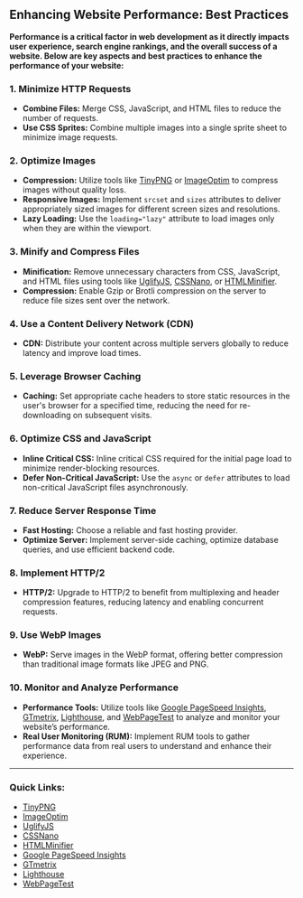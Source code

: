 ## Enhancing Website Performance: Best Practices

**Performance is a critical factor in web development as it directly impacts user experience, search engine rankings, and the overall success of a website. Below are key aspects and best practices to enhance the performance of your website:**

### 1. Minimize HTTP Requests
- **Combine Files:** Merge CSS, JavaScript, and HTML files to reduce the number of requests.
- **Use CSS Sprites:** Combine multiple images into a single sprite sheet to minimize image requests.

### 2. Optimize Images
- **Compression:** Utilize tools like [TinyPNG](https://tinypng.com) or [ImageOptim](https://imageoptim.com) to compress images without quality loss.
- **Responsive Images:** Implement `srcset` and `sizes` attributes to deliver appropriately sized images for different screen sizes and resolutions.
- **Lazy Loading:** Use the `loading="lazy"` attribute to load images only when they are within the viewport.

### 3. Minify and Compress Files
- **Minification:** Remove unnecessary characters from CSS, JavaScript, and HTML files using tools like [UglifyJS](https://github.com/mishoo/UglifyJS), [CSSNano](https://cssnano.co), or [HTMLMinifier](https://github.com/kangax/html-minifier).
- **Compression:** Enable Gzip or Brotli compression on the server to reduce file sizes sent over the network.

### 4. Use a Content Delivery Network (CDN)
- **CDN:** Distribute your content across multiple servers globally to reduce latency and improve load times.

### 5. Leverage Browser Caching
- **Caching:** Set appropriate cache headers to store static resources in the user's browser for a specified time, reducing the need for re-downloading on subsequent visits.

### 6. Optimize CSS and JavaScript
- **Inline Critical CSS:** Inline critical CSS required for the initial page load to minimize render-blocking resources.
- **Defer Non-Critical JavaScript:** Use the `async` or `defer` attributes to load non-critical JavaScript files asynchronously.

### 7. Reduce Server Response Time
- **Fast Hosting:** Choose a reliable and fast hosting provider.
- **Optimize Server:** Implement server-side caching, optimize database queries, and use efficient backend code.

### 8. Implement HTTP/2
- **HTTP/2:** Upgrade to HTTP/2 to benefit from multiplexing and header compression features, reducing latency and enabling concurrent requests.

### 9. Use WebP Images
- **WebP:** Serve images in the WebP format, offering better compression than traditional image formats like JPEG and PNG.

### 10. Monitor and Analyze Performance
- **Performance Tools:** Utilize tools like [Google PageSpeed Insights](https://developers.google.com/speed/pagespeed/insights/), [GTmetrix](https://gtmetrix.com), [Lighthouse](https://developers.google.com/web/tools/lighthouse), and [WebPageTest](https://www.webpagetest.org) to analyze and monitor your website’s performance.
- **Real User Monitoring (RUM):** Implement RUM tools to gather performance data from real users to understand and enhance their experience.

---

### Quick Links:
- [TinyPNG](https://tinypng.com)
- [ImageOptim](https://imageoptim.com)
- [UglifyJS](https://github.com/mishoo/UglifyJS)
- [CSSNano](https://cssnano.co)
- [HTMLMinifier](https://github.com/kangax/html-minifier)
- [Google PageSpeed Insights](https://developers.google.com/speed/pagespeed/insights/)
- [GTmetrix](https://gtmetrix.com)
- [Lighthouse](https://developers.google.com/web/tools/lighthouse)
- [WebPageTest](https://www.webpagetest.org)
